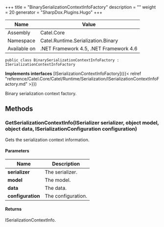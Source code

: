 

+++
title = "BinarySerializationContextInfoFactory" 
description = ""
weight = 20
generator = "SharpDox.Plugins.Hugo"
+++

Name|Value
---|---
Assembly|Catel.Core
Namespace|Catel.Runtime.Serialization.Binary
Available on|.NET Framework 4.5, .NET Framework 4.6

```
public class BinarySerializationContextInfoFactory : ISerializationContextInfoFactory
```

**Implements interfaces**
[ISerializationContextInfoFactory]({{< relref "reference/Catel.Core/Catel/Runtime/Serialization/ISerializationContextInfoFactory.md" >}})

Binary serialization context factory.

## Methods

### GetSerializationContextInfo(ISerializer serializer, object model, object data, ISerializationConfiguration configuration)

Gets the serialization context information.

#### Parameters

Name|Description
---|---
**serializer**|The serializer.
**model**|The model.
**data**|The data.
**configuration**|The configuration.

#### Returns

ISerializationContextInfo.

